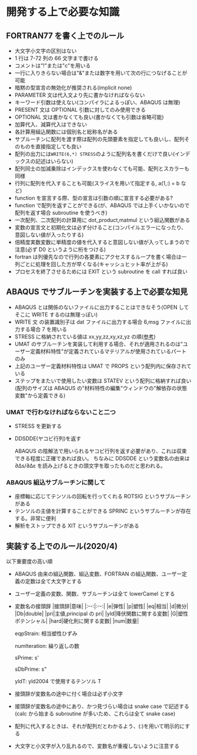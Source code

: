 # 開発する上で必要な知識

## FORTRAN77 を書く上でのルール

- 大文字小文字の区別はない
- 1 行は 7-72 列の 66 文字まで書ける
- コメントは"!"または"c"を用いる
- 一行に入りきらない場合は"\&"または数字を用いて次の行につなげることが可能
- 暗黙の型宣言の無効化が推奨される(implicit none)
- PARAMETER 文は代入文より先に書かなければならない
- キーワード引数は使えない(コンパイラによるっぽい、ABAQUS は無理)
- PRESENT 文は OPTIONAL 引数に対してのみ使用できる
- OPTIONAL 文は書かなくても良い(書かなくても引数は省略可能)
- 加算代入、減算代入はできない
- 各計算用組込関数には個別名と総称名がある
- サブルーチンに配列を渡す際は配列の先頭要素を指定しても良いし、配列そのものを直接指定しても良い
- 配列の出力には`WRITE(6,*) STRESS`のように配列名を書くだけで良い(インデックスの記述はいらない)
- 配列同士の加減乗除はインデックスを使わなくても可能、配列とスカラーも同様
- 行列に配列を代入することも可能(スライスを用いて指定する, a(1,:) = b など)
- function を宣言する際、型の宣言は引数の順に宣言する必要がある?
- function で配列を返すことができる(が、ABAQUS では上手くいかないので配列を返す場合 subroutine を使うべき)
- 一次配列、二次配列の計算用に dot_product,matmul という組込関数がある
- 変数の宣言文と初期化文は必ず分けること(コンパイルエラーになったり、意図しない値が入ったりする)
- 倍精度実数変数に単精度の値を代入すると意図しない値が入ってしまうので注意(必ず D0 というように桁をつける)
- fortran は列優先なので行列の各要素にアクセスするループを書く場合は一列ごとに処理を回した方が早くなる(キャッシュヒット率が上がる)
- プロセスを終了させるためには EXIT という subroutine を call すれば良い

## ABAQUS でサブルーチンを実装する上で必要な知見

- ABAQUS とは関係のないファイルに出力することはできなそう(OPEN してそこに WRITE するのは無理っぽい)
- WRITE 文 の装置識別子は dat ファイルに出力する場合 6,msg ファイルに出力する場合 7 を用いる
- STRESS に格納されている値は xx,yy,zz,xy,xz,yz の順([参考](https://abaqus-docs.mit.edu/2017/English/SIMACAEMODRefMap/simamod-c-conventions.htm#simamod-c-conventions-t-ConventionUsedForStressAndStrainComponents-sma-topic16))
- UMAT のサブルーチンを実装して利用する場合、それが適用されるのは"ユーザー定義材料特性"が定義されているマテリアルが使用されているパートのみ
- 上記のユーザー定義材料特性は UMAT で PROPS という配列内に保存されている
- ステップをまたいで使用したい変数は STATEV という配列に格納すれば良い(配列のサイズは ABAQUS の"材料特性の編集"ウィンドウの"解依存の状態変数"から定義できる)

### UMAT で行わなければならないこと二つ

- STRESS を更新する
- DDSDDE(ヤコビ行列)を返す

  ABAQUS の陰解法で用いられるヤコビ行列を返す必要があり、これは収束できる程度に正確であれば良い。
  ちなみに DDSDDE という変数名の由来は ∂Δs/∂Δε を読み上げるときの頭文字を取ったものだと思われる。

### ABAQUS 組込サブルーチンに関して

- 座標軸に応じてテンソルの回転を行ってくれる ROTSIG というサブルーチンがある
- テンソルの主値を計算することができる SPRINC というサブルーチンが存在する。非常に便利
- 解析をストップできる XIT というサブルーチンがある

## 実装する上でのルール(2020/4)

以下重要度の高い順

- ABAQUS 由来の組込関数、組込変数、FORTRAN の組込関数、ユーザー定義の定数は全て大文字とする
- ユーザー定義の変数、関数、サブルーチンは全て lowerCamel とする
- 変数名の接頭辞
  |接頭辞|意味|
  |:--:|:--:|
  |e|弾性|
  |p|塑性|
  |eq|相当|
  |d|微分|
  |Db|double|
  |pri|主値,principal の pri|
  |yld|降伏関数に関する変数|
  |G|塑性ポテンシャル|
  |hard|硬化則に関する変数|
  |num|数量|

  eqpStrain: 相当塑性ひずみ

  numIteration: 繰り返しの数

  sPrime: s'

  sDbPrime: s"

  yldT: yld2004 で使用するテンソル T

- 接頭辞が変数名の途中に付く場合は必ず小文字
- 接頭辞が変数名の途中にあり、かつ見づらい場合は snake case で記述する(calc から始まる subroutine が多いため、これらは全て snake case)
- 配列に代入するときは、それが配列だとわかるよう、(:)を用いて明示的にする
- 大文字と小文字が入り乱れるので、変数名が重複しないように注意する
